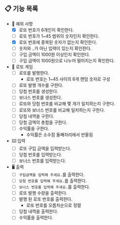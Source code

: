 ## 📋 기능 목록

- 🧨 예외 사항
    - [x] 로또 번호가 6개인지 확인한다.
    - [ ] 로또 번호가 1~45 범위의 숫자인지 확인한다.
    - [x] 로또 번호에 중복된 숫자가 없는지 확인한다.
    - [ ] 숫자와 `,`가 아닌 입력이 있는지 확인한다.
    - [ ] 구입 금액이 1000원 이상인지 확인한다.
    - [ ] 구입 금액이 1000원으로 나누어 떨어지는지 확인한다.

- 🎫 로또 게임
    - [ ] 로또를 발행한다.
        - 로또 번호는 1~45 사이의 6개 랜덤 숫자로 구성
    - [ ] 로또 발행 개수를 구한다.
    - [ ] 당첨 번호를 생성한다.
    - [ ] 보너스 번호를 생성한다.
    - [ ] 로또와 당첨 번호를 비교해 몇 개가 일치하는지 구한다.
    - [ ] 로또와 보너스 번호를 비교해 일치하는지 구한다.
    - [ ] 당첨 내역을 구한다.
    - [ ] 당첨 금액의 총합을 구한다.
    - [ ] 수익률을 구한다.
        - 수익률은 소수점 둘째자리에서 반올림

- ⌨️ 입력
    - [ ] 로또 구입 금액을 입력받는다.
    - [ ] 당첨 번호를 입력받는다.
    - [ ] 보너스 번호를 입력받는다.
- 🖥 출력
    - [ ] `구입금액을 입력해 주세요.`를 출력한다.
    - [ ] `당첨 번호를 입력해 주세요.`를 출력한다.
    - [ ] `보너스 번호를 입력해 주세요.`를 출력한다.
    - [ ] 로또 발행 수량을 출력한다.
    - [ ] 발행 된 로또 번호를 출력한다.
        - 로또 번호를 오름차순으로 정렬
    - [ ] 당첨 내역을 출력한다.
    - [ ] 수익률을 출력한다.